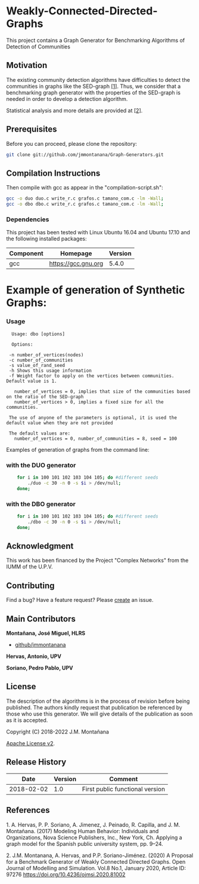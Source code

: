 # Weakly-Connected-Directed-Graphs
This project contains a Graph Generator for Benchmarking Algorithms of Detection of Communities

## Motivation 
The existing community detection algorithms have difficulties to detect the communities in graphs like the SED-graph [[1]](#ref1).
Thus, we consider that a benchmarking graph generator with the properties of the SED-graph 
is needed in order to develop a detection algorithm. 

Statistical analysis and more details are provided at [[2]](#ref2).

## Prerequisites
Before you can proceed, please clone the repository:

  ```bash
  git clone git://github.com/jmmontanana/Graph-Generators.git
  ```

## Compilation Instructions
Then compile with gcc as appear in the "compilation-script.sh":

  ```bash
  gcc -o duo duo.c write_r.c grafos.c tamano_com.c -lm -Wall;
  gcc -o dbo dbo.c write_r.c grafos.c tamano_com.c -lm -Wall;
  ```
 
### Dependencies
This project has been tested with Linux Ubuntu 16.04 and Ubuntu 17.10  and the following installed packages:

| Component        | Homepage                 | Version   |
|----------------- |------------------------  |---------  |
| gcc              | https://gcc.gnu.org      | 5.4.0     | 
 
# Example of generation of Synthetic Graphs:

### Usage

```
  Usage: dbo [options] 
  
  Options:
 
 -n number_of_vertices(nodes) 
 -c number_of_communities 
 -s value_of_rand_seed
 -h Shows this usage information
 -f Weight factor to apply on the vertices between communities. Default value is 1. 
 
   number_of_vertices = 0, implies that size of the communities based on the ratio of the SED-graph
   number_of_vertices > 0, implies a fixed size for all the communities.

 The use of anyone of the parameters is optional, it is used the default value when they are not provided

 The default values are:
   number_of_vertices = 0, number_of_communities = 8, seed = 100
```

Examples of generation of graphs from the command line:

### with the DUO generator
```bash 
	for i in 100 101 102 103 104 105; do #different seeds
		./duo -c 30 -n 0 -s $i > /dev/null; 
	done;
```
### with the DBO generator

```bash
	for i in 100 101 102 103 104 105; do #different seeds
		./dbo -c 30 -n 0 -s $i > /dev/null; 
	done;
``` 

## Acknowledgment 
This work has been financed by the Project "Complex Networks" from the IUMM of the U.P.V.

## Contributing
Find a bug? Have a feature request?
Please [create](https://github.com/jmmontanana/Graph-Generators/issues) an issue.

## Main Contributors
**Montañana, José Miguel, HLRS**
+ [github/jmmontanana](https://github.com/jmmontanana)

**Hervas, Antonio, UPV**

**Soriano, Pedro Pablo, UPV**

## License
The description of the algorithms is in the process of revision before being published.
The authors kindly request that publication be referenced by those who use this generator.
We will give details of the publication as soon as it is accepted.

Copyright (C) 2018-2022 J.M. Montañana

[Apache License v2](LICENSE).

## Release History
| Date        | Version | Comment          |
| ----------- | ------- | ---------------- |
| 2018-02-02  | 1.0     | First public functional version | 

## References
  <a name="ref1"></a>1. A. Hervas, P. P. Soriano, A. Jimenez, J. Peinado, R. Capilla, and J. M. Montañana. (2017) 
  Modeling Human Behavior: Individuals and Organizations, Nova Science Publishers, Inc., New York,  Ch. 
  Applying a graph model for the Spanish public university system, pp. 9–24.
  
  
  <a name="ref2"></a>2. J.M. Montanana, A. Hervas, and P.P. Soriano-Jiménez. (2020) A Proposal for a Benchmark Generator of Weakly Connected Directed Graphs. Open Journal of Modelling and Simulation. Vol.8 No.1, January 2020, Article ID:  97276 
https://doi.org/10.4236/ojmsi.2020.81002

